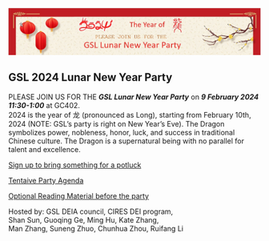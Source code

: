 ![banner](banner.jpg)

## GSL 2024 Lunar New Year Party
PLEASE JOIN US FOR THE ***GSL Lunar New Year Party*** on ***9 February 2024 11:30-1:00*** at GC402.   
2024 is the year of 龙 (pronounced as Long), starting from February 10th, 2024 (NOTE: GSL’s party is right on New Year’s Eve). The Dragon symbolizes power, nobleness, honor, luck, and success in traditional Chinese culture. The Dragon is a supernatural being with no parallel for talent and excellence.

[Sign up to bring something for a potluck]()

[Tentaive Party Agenda](https://docs.google.com/document/d/1pDa07tzxj-asaPtt83nAf40UWPmyHzQjqZEVOIivbB4/edit)
   
[Optional Reading Material before the party](https://docs.google.com/presentation/d/1FFU5KUS43Icl3BJNRjeHd9m27MCh94lidkhIoNl-8kA/edit#slide=id.g2aec714220d_0_109)

Hosted by: GSL DEIA council, CIRES DEI program,    
Shan Sun, Guoqing Ge, Ming Hu, Kate Zhang,    
Man Zhang, Suneng Zhuo, Chunhua Zhou, Ruifang Li   
